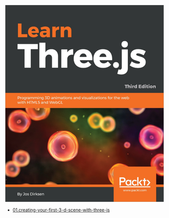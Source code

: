 ![](cover.png)

- [01.creating-your-first-3-d-scene-with-three-js](01.creating-your-first-3-d-scene-with-three-js)
